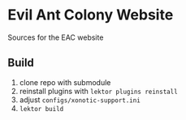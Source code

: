 Evil Ant Colony Website
=======================
Sources for the EAC website

Build
-----
1. clone repo with submodule
2. reinstall plugins with ```lektor plugins reinstall```
3. adjust ```configs/xonotic-support.ini```
4. ```lektor build```
